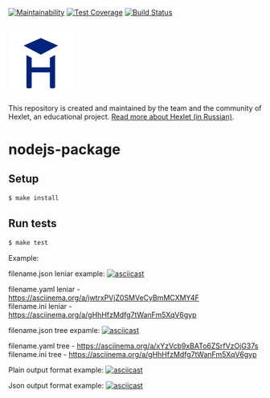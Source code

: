 [![Maintainability](https://api.codeclimate.com/v1/badges/7f0846eefd8f257b5f66/maintainability)](https://codeclimate.com/github/nikolaenkoOleg/frontend-project-lvl2/maintainability)
[![Test Coverage](https://api.codeclimate.com/v1/badges/7f0846eefd8f257b5f66/test_coverage)](https://codeclimate.com/github/nikolaenkoOleg/frontend-project-lvl2/test_coverage)
[![Build Status](https://travis-ci.org/nikolaenkoOleg/frontend-project-lvl2.svg?branch=master)](https://travis-ci.org/nikolaenkoOleg/frontend-project-lvl2)

##
[![Hexlet Ltd. logo](https://raw.githubusercontent.com/Hexlet/hexletguides.github.io/master/images/hexlet_logo128.png)](https://ru.hexlet.io/pages/about?utm_source=github&utm_medium=link&utm_campaign=nodejs-package)

This repository is created and maintained by the team and the community of Hexlet, an educational project. [Read more about Hexlet (in Russian)](https://ru.hexlet.io/pages/about?utm_source=github&utm_medium=link&utm_campaign=nodejs-package).
##

# nodejs-package

## Setup

```sh
$ make install
```

## Run tests

```sh
$ make test
```
Example:

filename.json leniar example:
[![asciicast](https://asciinema.org/a/HBNsIi2uy4gk5ezHIRJ5YxYiq.svg)](https://asciinema.org/a/HBNsIi2uy4gk5ezHIRJ5YxYiq)

filename.yaml leniar - https://asciinema.org/a/jwtrxPVjZ0SMVeCyBmMCXMY4F  
filename.ini leniar - https://asciinema.org/a/gHhHfzMdfg7tWanFm5XqV6gyp

filename.json tree expamle:
[![asciicast](https://asciinema.org/a/hyY05nUbQ91xmMWOs5VgtASEr.svg)](https://asciinema.org/a/hyY05nUbQ91xmMWOs5VgtASEr)

filename.yaml tree - https://asciinema.org/a/xYzVcb9xBATo6ZSrfVzOjG37s  
filename.ini tree - https://asciinema.org/a/gHhHfzMdfg7tWanFm5XqV6gyp

Plain output format example:
[![asciicast](https://asciinema.org/a/pq1AqkCF34aKoQZR1RyiWHGbj.svg)](https://asciinema.org/a/pq1AqkCF34aKoQZR1RyiWHGbj)

Json output format example:
[![asciicast](https://asciinema.org/a/ENlC5ty305dIJsruDiOKeHjN1.svg)](https://asciinema.org/a/5U4L1XeHt2S5rBzt15xNUMYx3)
